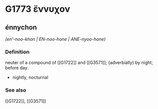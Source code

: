 # G1773 ἔννυχον

## énnychon

_(en'-noo-khon | EN-noo-hone | ANE-nyoo-hone)_

### Definition

neuter of a compound of [[G1722]] and [[G3571]]; (adverbially) by night; before day.

- nightly, nocturnal

### See also

[[G1722]], [[G3571]]

